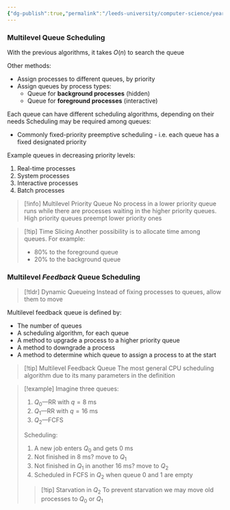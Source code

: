 ```yaml
---
{"dg-publish":true,"permalink":"/leeds-university/computer-science/year-2/operating-systems/revision/w7-scheduling/p4-optimisations-of-process-scheduling/"}
---
```



### Multilevel Queue Scheduling
With the previous algorithms, it takes $O(n)$ to search the queue

Other methods:
- Assign processes to different queues, by priority
- Assign queues by process types:
	- Queue for **background processes** (hidden)
	- Queue for **foreground processes** (interactive)

Each queue can have different scheduling algorithms, depending on their needs
Scheduling may be required among queues: 
- Commonly fixed-priority preemptive scheduling
		- i.e. each queue has a fixed designated priority

Example queues in decreasing priority levels:
1. Real-time processes
2. System processes
3. Interactive processes
4. Batch processes

> [!info] Multilevel Priority Queue
> No process in a lower priority queue runs while there are processes waiting in the higher priority queues. High priority queues preempt lower priority ones

>[!tip] Time Slicing
>Another possibility is to allocate time among queues.
>For example:
>- $80\%$ to the foreground queue
>- $20\%$ to the background queue

### Multilevel *Feedback* Queue Scheduling
>[!tldr] Dynamic Queueing
>Instead of fixing processes to queues, allow them to move

Multilevel feedback queue is defined by:
- The number of queues
- A scheduling algorithm, for each queue
- A method to upgrade a process to a higher priority queue
- A method to downgrade a process
- A method to determine which queue to assign a process to at the start

>[!tip] Multilevel Feedback Queue
>The most general CPU scheduling algorithm due to its many parameters in the definition

>[!example] 
>Imagine three queues:
>1. $Q_{0}$—RR with $q=8$ ms
>2. $Q_{1}$—RR with $q=16$ ms
>3. $Q_{2}$—FCFS
>   
>   Scheduling:
>   1. A new job enters $Q_{0}$ and gets $0$ ms
>   2. Not finished in $8$ ms? move to $Q_{1}$
>   3. Not finished in $Q_{1}$ in another $16$ ms? move to $Q_{2}$
>   4. Scheduled in FCFS in $Q_{2}$ when queue $0$ and $1$ are empty
>
>>[!tip] Starvation in $Q_{2}$
>>To prevent starvation we may move old processes to $Q_{0}$ or $Q_{1}$

